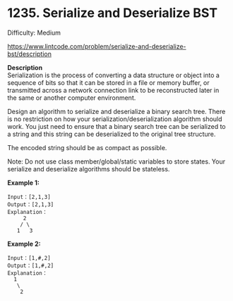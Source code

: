 # 1235. Serialize and Deserialize BST

Difficulty: Medium

https://www.lintcode.com/problem/serialize-and-deserialize-bst/description

**Description**  
Serialization is the process of converting a data structure or object into a sequence of bits so that it can be stored in a file or memory buffer, or transmitted across a network connection link to be reconstructed later in the same or another computer environment.

Design an algorithm to serialize and deserialize a binary search tree. There is no restriction on how your serialization/deserialization algorithm should work. You just need to ensure that a binary search tree can be serialized to a string and this string can be deserialized to the original tree structure.

The encoded string should be as compact as possible.

Note: Do not use class member/global/static variables to store states. Your serialize and deserialize algorithms should be stateless.

**Example 1:**
```
Input：[2,1,3]
Output：[2,1,3]
Explanation：
     2
    / \
   1   3
```

**Example 2:**
```
Input：[1,#,2]
Output：[1,#,2]
Explanation：
  1
   \
    2
```
